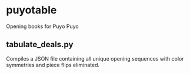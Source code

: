 # puyotable
Opening books for Puyo Puyo

## tabulate_deals.py
Compiles a JSON file containing all unique opening sequences with
color symmetries and piece flips eliminated.
